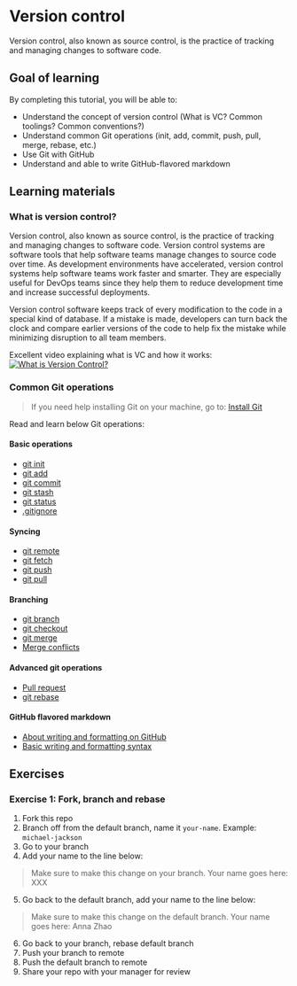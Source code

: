 # Version control
Version control, also known as source control, is the practice of tracking and managing changes to software code.  

## Goal of learning
By completing this tutorial, you will be able to:
- Understand the concept of version control (What is VC? Common toolings? Common conventions?)
- Understand common Git operations (init, add, commit, push, pull, merge, rebase, etc.)
- Use Git with GitHub
- Understand and able to write GitHub-flavored markdown

## Learning materials
### What is version control?
Version control, also known as source control, is the practice of tracking and managing changes to software code. Version control systems are software tools that help software teams manage changes to source code over time. As development environments have accelerated, version control systems help software teams work faster and smarter. They are especially useful for DevOps teams since they help them to reduce development time and increase successful deployments.

Version control software keeps track of every modification to the code in a special kind of database. If a mistake is made, developers can turn back the clock and compare earlier versions of the code to help fix the mistake while minimizing disruption to all team members.  

Excellent video explaining what is VC and how it works:  
[![What is Version Control?](https://img.youtube.com/vi/xQujH0ElTUg/0.jpg)](https://www.youtube.com/watch?v=xQujH0ElTUg)

### Common Git operations
> If you need help installing Git on your machine, go to: [Install Git
](https://www.atlassian.com/git/tutorials/install-git)

Read and learn below Git operations:

#### Basic operations
- [git init](https://www.atlassian.com/git/tutorials/setting-up-a-repository/git-init)
- [git add](https://www.atlassian.com/git/tutorials/saving-changes)
- [git commit](https://www.atlassian.com/git/tutorials/saving-changes/git-commit)
- [git stash](https://www.atlassian.com/git/tutorials/saving-changes/git-stash)
- [git status](https://www.atlassian.com/git/tutorials/inspecting-a-repository)
- [.gitignore](https://www.atlassian.com/git/tutorials/saving-changes/gitignore)

#### Syncing
- [git remote](https://www.atlassian.com/git/tutorials/syncing)
- [git fetch](https://www.atlassian.com/git/tutorials/syncing/git-fetch)
- [git push](https://www.atlassian.com/git/tutorials/syncing/git-push)
- [git pull](https://www.atlassian.com/git/tutorials/syncing/git-pull)

#### Branching
- [git branch](https://www.atlassian.com/git/tutorials/using-branches)
- [git checkout](https://www.atlassian.com/git/tutorials/using-branches/git-checkout)
- [git merge](https://www.atlassian.com/git/tutorials/using-branches/git-merge)
- [Merge conflicts](https://www.atlassian.com/git/tutorials/using-branches/merge-conflicts)

#### Advanced git operations
- [Pull request](https://docs.github.com/en/pull-requests/collaborating-with-pull-requests/proposing-changes-to-your-work-with-pull-requests/creating-a-pull-request)
- [git rebase](https://www.atlassian.com/git/tutorials/rewriting-history/git-rebase)

#### GitHub flavored markdown
- [About writing and formatting on GitHub](https://docs.github.com/en/get-started/writing-on-github/getting-started-with-writing-and-formatting-on-github/about-writing-and-formatting-on-github)
- [Basic writing and formatting syntax](https://docs.github.com/en/get-started/writing-on-github/getting-started-with-writing-and-formatting-on-github/basic-writing-and-formatting-syntax)

## Exercises

### Exercise 1: Fork, branch and rebase
1. Fork this repo
2. Branch off from the default branch, name it `your-name`. Example: `michael-jackson`
3. Go to your branch
4. Add your name to the line below:
> Make sure to make this change on your branch. Your name goes here: XXX
5. Go back to the default branch, add your name to the line below:
> Make sure to make this change on the default branch. Your name goes here: Anna Zhao
6. Go back to your branch, rebase default branch
7. Push your branch to remote
8. Push the default branch to remote
9. Share your repo with your manager for review
